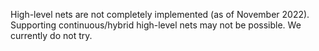 High-level nets are not completely implemented (as of November 2022).
Supporting continuous/hybrid high-level nets may not be possible. We currently do not try.
